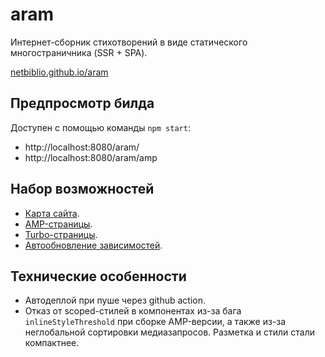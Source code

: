 # aram

Интернет-сборник стихотворений в виде статического многостраничника (SSR + SPA).

[netbiblio.github.io/aram](https://netbiblio.github.io/aram)

## Предпросмотр билда

Доступен с помощью команды `npm start`:

- http://localhost:8080/aram/
- http://localhost:8080/aram/amp

## Набор возможностей

- [Карта сайта](https://netbiblio.github.io/aram/sitemap.xml).
- [AMP-страницы](https://netbiblio.github.io/aram/amp).
- [Turbo-страницы](https://netbiblio.github.io/aram/turbo.rss).
- [Автообновление зависимостей](tools/upgrade.ts).

## Технические особенности

- Автодеплой при пуше через github action.
- Отказ от scoped-стилей в компонентах из-за бага `inlineStyleThreshold` при сборке AMP-версии,
  а также из-за неглобальной сортировки медиазапросов. Разметка и стили стали компактнее.
